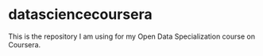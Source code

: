 # datasciencecoursera
This is the repository I am using for my Open Data Specialization course on Coursera.
